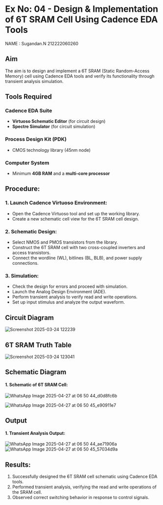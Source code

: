 # Ex No: 04 - Design & Implementation of 6T SRAM Cell Using Cadence EDA Tools
NAME : Sugandan.N
212222060260
## Aim
The aim is to design and implement a 6T SRAM (Static Random-Access Memory) cell using Cadence EDA tools and verify its functionality through transient analysis simulation.

## Tools Required

### Cadence EDA Suite
- **Virtuoso Schematic Editor** (for circuit design)
- **Spectre Simulator** (for circuit simulation)

### Process Design Kit (PDK)
- CMOS technology library (45nm node)  

### Computer System
- Minimum **4GB RAM** and a **multi-core processor**

## Procedure:
### 1. Launch Cadence Virtuoso Environment:
   - Open the Cadence Virtuoso tool and set up the working library.
   - Create a new schematic cell view for the 6T SRAM cell design.

### 2. Schematic Design:
   - Select NMOS and PMOS transistors from the library.
   - Construct the 6T SRAM cell with two cross-coupled inverters and access transistors.
   - Connect the wordline (WL), bitlines (BL, BLB), and power supply connections.

### 3. Simulation:
   - Check the design for errors and proceed with simulation.
   - Launch the Analog Design Environment (ADE).
   - Perform transient analysis to verify read and write operations.
   - Set up input stimulus and analyze the output waveform.

## Circuit Diagram

![Screenshot 2025-03-24 122239](https://github.com/user-attachments/assets/c22930fc-f396-4787-807d-51088ad7959e)


## 6T SRAM Truth Table

![Screenshot 2025-03-24 123041](https://github.com/user-attachments/assets/29a8a036-d65d-4a25-ba18-3f1f0e358576)


## Schematic Diagram

#### 1. Schematic of 6T SRAM Cell:

   ![WhatsApp Image 2025-04-27 at 06 50 44_d0d8fc6b](https://github.com/user-attachments/assets/261ea585-28ba-4f30-bd51-4042045e6bb5)


![WhatsApp Image 2025-04-27 at 06 50 45_e90911e7](https://github.com/user-attachments/assets/14f243d9-653f-4f96-9942-fff705bbc301)



## Output
#### 1. Transient Analysis Output:

  ![WhatsApp Image 2025-04-27 at 06 50 44_ae71906a](https://github.com/user-attachments/assets/500d8cad-13cb-4032-bc14-fc44b850f70b)
  ![WhatsApp Image 2025-04-27 at 06 50 45_57034d9a](https://github.com/user-attachments/assets/36d4e6ef-6e22-4537-bd08-51c7dc1c474f)




## Results:
1. Successfully designed the 6T SRAM cell schematic using Cadence EDA tools.
2. Performed transient analysis, verifying the read and write operations of the SRAM cell.
3. Observed correct switching behavior in response to control signals.


